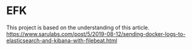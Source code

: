 # EFK

This project is based on the understanding of this article.
https://www.sarulabs.com/post/5/2019-08-12/sending-docker-logs-to-elasticsearch-and-kibana-with-filebeat.html
